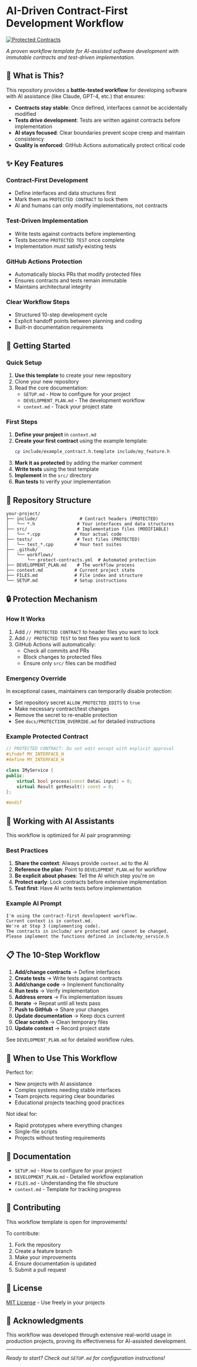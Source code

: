 # AI-Driven Contract-First Development Workflow

[![Protected Contracts](https://github.com/[your-username]/[your-repo]/actions/workflows/protect-contracts.yml/badge.svg)](https://github.com/[your-username]/[your-repo]/actions)

*A proven workflow template for AI-assisted software development with immutable contracts and test-driven implementation.*

## 🎯 What is This?

This repository provides a **battle-tested workflow** for developing software with AI assistance (like Claude, GPT-4, etc.) that ensures:

- **Contracts stay stable**: Once defined, interfaces cannot be accidentally modified
- **Tests drive development**: Tests are written against contracts before implementation
- **AI stays focused**: Clear boundaries prevent scope creep and maintain consistency
- **Quality is enforced**: GitHub Actions automatically protect critical code

## ✨ Key Features

### Contract-First Development
- Define interfaces and data structures first
- Mark them as `PROTECTED CONTRACT` to lock them
- AI and humans can only modify implementations, not contracts

### Test-Driven Implementation
- Write tests against contracts before implementing
- Tests become `PROTECTED TEST` once complete
- Implementation must satisfy existing tests

### GitHub Actions Protection
- Automatically blocks PRs that modify protected files
- Ensures contracts and tests remain immutable
- Maintains architectural integrity

### Clear Workflow Steps
- Structured 10-step development cycle
- Explicit handoff points between planning and coding
- Built-in documentation requirements

## 🚀 Getting Started

### Quick Setup

1. **Use this template** to create your new repository
2. Clone your new repository
3. Read the core documentation:
   - `SETUP.md` - How to configure for your project
   - `DEVELOPMENT_PLAN.md` - The development workflow
   - `context.md` - Track your project state

### First Steps

1. **Define your project** in `context.md`
2. **Create your first contract** using the example template:
   ```bash
   cp include/example_contract.h.template include/my_feature.h
   ```
3. **Mark it as protected** by adding the marker comment
4. **Write tests** using the test template
5. **Implement** in the `src/` directory
6. **Run tests** to verify your implementation

## 📁 Repository Structure

```
your-project/
├── include/                # Contract headers (PROTECTED)
│   └── *.h                # Your interfaces and data structures
├── src/                   # Implementation files (MODIFIABLE)
│   └── *.cpp             # Your actual code
├── tests/                 # Test files (PROTECTED)
│   └── test_*.cpp        # Your test suites
├── .github/               
│   └── workflows/
│       └── protect-contracts.yml  # Automated protection
├── DEVELOPMENT_PLAN.md    # The workflow process
├── context.md            # Current project state
├── FILES.md              # File index and structure
└── SETUP.md              # Setup instructions
```

## 🔒 Protection Mechanism

### How It Works

1. Add `// PROTECTED CONTRACT` to header files you want to lock
2. Add `// PROTECTED TEST` to test files you want to lock
3. GitHub Actions will automatically:
   - Check all commits and PRs
   - Block changes to protected files
   - Ensure only `src/` files can be modified

### Emergency Override

In exceptional cases, maintainers can temporarily disable protection:
- Set repository secret `ALLOW_PROTECTED_EDITS` to `true`
- Make necessary contract/test changes
- Remove the secret to re-enable protection
- See `docs/PROTECTION_OVERRIDE.md` for detailed instructions

### Example Protected Contract

```cpp
// PROTECTED CONTRACT: Do not edit except with explicit approval
#ifndef MY_INTERFACE_H
#define MY_INTERFACE_H

class IMyService {
public:
    virtual bool process(const Data& input) = 0;
    virtual Result getResult() const = 0;
};

#endif
```

## 🤖 Working with AI Assistants

This workflow is optimized for AI pair programming:

### Best Practices

1. **Share the context**: Always provide `context.md` to the AI
2. **Reference the plan**: Point to `DEVELOPMENT_PLAN.md` for workflow
3. **Be explicit about phases**: Tell the AI which step you're on
4. **Protect early**: Lock contracts before extensive implementation
5. **Test first**: Have AI write tests before implementation

### Example AI Prompt

```
I'm using the contract-first development workflow. 
Current context is in context.md.
We're at Step 3 (implementing code).
The contracts in include/ are protected and cannot be changed.
Please implement the functions defined in include/my_service.h
```

## 📋 The 10-Step Workflow

1. **Add/change contracts** → Define interfaces
2. **Create tests** → Write tests against contracts  
3. **Add/change code** → Implement functionality
4. **Run tests** → Verify implementation
5. **Address errors** → Fix implementation issues
6. **Iterate** → Repeat until all tests pass
7. **Push to GitHub** → Share your changes
8. **Update documentation** → Keep docs current
9. **Clear scratch** → Clean temporary files
10. **Update context** → Record project state

See `DEVELOPMENT_PLAN.md` for detailed workflow rules.

## 🎯 When to Use This Workflow

Perfect for:
- New projects with AI assistance
- Complex systems needing stable interfaces
- Team projects requiring clear boundaries
- Educational projects teaching good practices

Not ideal for:
- Rapid prototypes where everything changes
- Single-file scripts
- Projects without testing requirements

## 📖 Documentation

- `SETUP.md` - How to configure for your project
- `DEVELOPMENT_PLAN.md` - Detailed workflow explanation
- `FILES.md` - Understanding the file structure
- `context.md` - Template for tracking progress

## 🤝 Contributing

This workflow template is open for improvements! 

To contribute:
1. Fork the repository
2. Create a feature branch
3. Make your improvements
4. Ensure documentation is updated
5. Submit a pull request

## 📄 License

[MIT License](LICENSE) - Use freely in your projects

## 🙏 Acknowledgments

This workflow was developed through extensive real-world usage in production projects, proving its effectiveness for AI-assisted development.

---

*Ready to start? Check out `SETUP.md` for configuration instructions!*